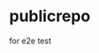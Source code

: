 # publicrepo
for e2e test



































































































































































































































































































































































































































































































































































































































































































































































































































































































































































































































































































































































































































































































































































































































































































































































































































































































































































































































































































































































































































































































































































































































































































































































































































































































































































































































































































































































































































































































































































































































































































































































































































































































































